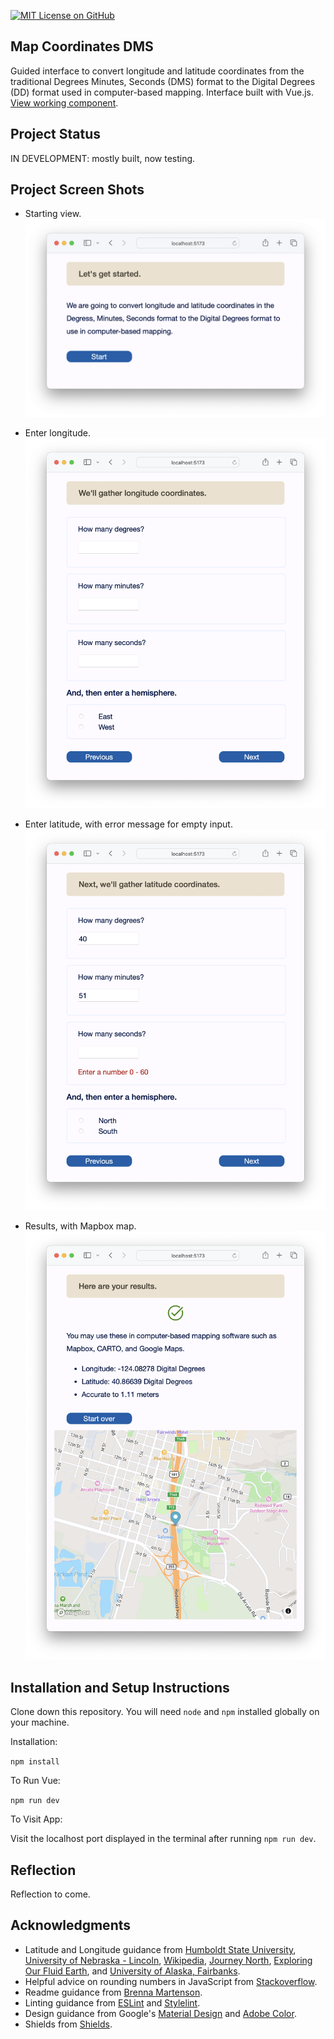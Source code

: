 [![MIT License on GitHub](https://img.shields.io/github/license/seankelliher/map-coordinates-dms?style=flat-square)](/LICENSE.txt)
## Map Coordinates DMS

Guided interface to convert longitude and latitude coordinates from the traditional Degrees Minutes, Seconds (DMS) format to the Digital Degrees (DD) format used in computer-based mapping. Interface built with Vue.js. [View working component](https://sean-kelliher-map-coordinates-dms.netlify.app).

## Project Status

IN DEVELOPMENT: mostly built, now testing.

## Project Screen Shots

* Starting view.
![screen shot of project](/screenshots/map-coordinates-dms-screenshot1.png?s=600)

* Enter longitude.
![screen shot of project](/screenshots/map-coordinates-dms-screenshot2.png?s=600)

* Enter latitude, with error message for empty input.
![screen shot of project](/screenshots/map-coordinates-dms-screenshot3.png?s=600)

* Results, with Mapbox map.
![screen shot of project](/screenshots/map-coordinates-dms-screenshot4.png?s=600)

## Installation and Setup Instructions

Clone down this repository. You will need `node` and `npm` installed globally on your machine.

Installation:

`npm install`  

To Run Vue:

`npm run dev`    

To Visit App:

Visit the localhost port displayed in the terminal after running `npm run dev`.

## Reflection

Reflection to come.

## Acknowledgments

* Latitude and Longitude guidance from [Humboldt State University](http://gsp.humboldt.edu/OLM/Lessons/GIS/01%20SphericalCoordinates/Reporting_Geographic_Coordinates.html), [University of Nebraska - Lincoln](http://astro.unl.edu/naap/motion1/tc_units.html), [Wikipedia](https://en.wikipedia.org/wiki/Decimal_degrees), [Journey North](https://journeynorth.org/tm/LongitudeIntro.html), [Exploring Our Fluid Earth](https://manoa.hawaii.edu/exploringourfluidearth/physical/world-ocean/locating-points-globe/compare-contrast-connect-converting-decimal-degrees), and [University of Alaska, Fairbanks](http://cespubs.uaf.edu/publications?show=1#2491).
* Helpful advice on rounding numbers in JavaScript from [Stackoverflow](https://stackoverflow.com/questions/7342957/how-do-you-round-to-one-decimal-place-in-javascript).
* Readme guidance from [Brenna Martenson](https://gist.github.com/martensonbj/6bf2ec2ed55f5be723415ea73c4557c4).
* Linting guidance from [ESLint](https://eslint.org) and [Stylelint](https://stylelint.io).
* Design guidance from Google's [Material Design](https://material.io/design) and [Adobe Color](https://color.adobe.com/trends).
* Shields from [Shields](https://shields.io).
